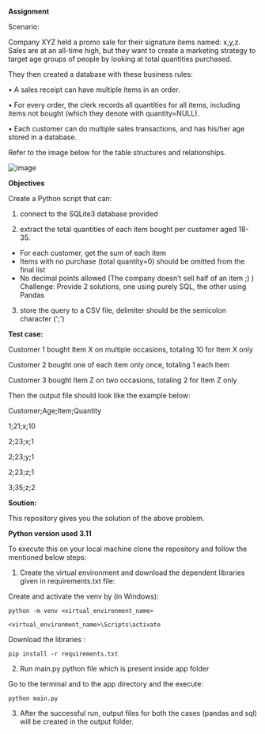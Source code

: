 **Assignment**

Scenario:

Company XYZ held a promo sale for their signature items named: x,y,z. Sales are at an
all-time high, but they want to create a marketing strategy to target age groups of people by
looking at total quantities purchased.

They then created a database with these business rules:

• A sales receipt can have multiple items in an order.

• For every order, the clerk records all quantities for all items, including items not
bought (which they denote with quantity=NULL).

• Each customer can do multiple sales transactions, and has his/her age stored in a
database.

Refer to the image below for the table structures and relationships.

![image](https://github.com/devang1218/Data_Engineer_Assignment-/assets/46046916/79a2fdfc-f8f0-49b6-baea-d1aefe3c2c9d)


**Objectives**

Create a Python script that can:

1. connect to the SQLite3 database provided

2. extract the total quantities of each item bought per customer aged 18-35.
- For each customer, get the sum of each item
- Items with no purchase (total quantity=0) should be omitted from the final
list
- No decimal points allowed (The company doesn’t sell half of an item ;) )
Challenge: Provide 2 solutions, one using purely SQL, the other using Pandas

3. store the query to a CSV file, delimiter should be the semicolon character (';')


**Test case:**

Customer 1 bought Item X on multiple occasions, totaling 10 for Item X only

Customer 2 bought one of each item only once, totaling 1 each Item

Customer 3 bought Item Z on two occasions, totaling 2 for Item Z only

Then the output file should look like the example below:

Customer;Age;Item;Quantity

1;21;x;10

2;23;x;1

2;23;y;1

2;23;z;1

3;35;z;2

**Soution:**

This repository gives you the solution of the above problem.

**Python version used 3.11**

To execute this on your local machine clone the repository and follow the mentioned below steps:
1. Create the virtual environment and download the dependent libraries given in requirements.txt file:

Create and activate the venv by (in Windows):

    python -m venv <virtual_environment_name>

    <virtual_environment_name>\Scripts\activate
  
  Download the libraries :
      
    pip install -r requirements.txt

2. Run main.py python file which is present inside app folder

Go to the terminal and to the app directory and the execute:
 
    python main.py

3. After the successful run, output files for both the cases (pandas and sql) will be created in the output folder.
